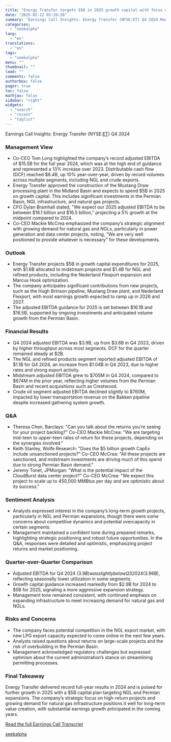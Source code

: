 ```yaml
---
title: "Energy Transfer targets $5B in 2025 growth capital with focus on NGL and Permian expansions"
date: "2025-02-12 03:39:28"
summary: "Earnings Call Insights: Energy Transfer (NYSE:ET) Q4 2024 Management View Co-CEO Tom Long highlighted the company’s record adjusted EBITDA of $15.5B for the full year 2024, which was at the high end of guidance and represented a 13% increase over 2023. Distributable cash flow (DCF) reached $8.4B, up 10% year-over-year,..."
categories:
  - "seekalpha"
lang:
  - "en"
translations:
  - "en"
tags:
  - "seekalpha"
menu: ""
thumbnail: ""
lead: ""
comments: false
authorbox: false
pager: true
toc: false
mathjax: false
sidebar: "right"
widgets:
  - "search"
  - "recent"
  - "taglist"
---
```


Earnings Call Insights: Energy Transfer (NYSE:[ET](https://seekingalpha.com/symbol/ET "Energy Transfer LP Common Units")) Q4 2024

### Management View

* Co-CEO Tom Long highlighted the company’s record adjusted EBITDA of $15.5B for the full year 2024, which was at the high end of guidance and represented a 13% increase over 2023. Distributable cash flow (DCF) reached $8.4B, up 10% year-over-year, driven by record volumes across multiple segments, including NGL and crude exports.
* Energy Transfer approved the construction of the Mustang Draw processing plant in the Midland Basin and expects to spend $5B in 2025 on growth capital. This includes significant investments in the Permian Basin, NGL infrastructure, and natural gas projects.
* CFO Dylan Bramhall stated, "We expect our 2025 adjusted EBITDA to be between $16.1 billion and $16.5 billion," projecting a 5% growth at the midpoint compared to 2024.
* Co-CEO Mackie McCrea emphasized the company’s strategic alignment with growing demand for natural gas and NGLs, particularly in power generation and data center projects, noting, "We are very well positioned to provide whatever is necessary" for these developments.

### Outlook

* Energy Transfer projects $5B in growth capital expenditures for 2025, with $1.6B allocated to midstream projects and $1.4B for NGL and refined products, including the Nederland Flexport expansion and Marcus Hook optimization.
* The company anticipates significant contributions from new projects, such as the Hugh Brinson pipeline, Mustang Draw plant, and Nederland Flexport, with most earnings growth expected to ramp up in 2026 and 2027.
* The adjusted EBITDA guidance for 2025 is set between $16.1B and $16.5B, supported by ongoing investments and anticipated volume growth from the Permian Basin.

### Financial Results

* Q4 2024 adjusted EBITDA was $3.9B, up from $3.6B in Q4 2023, driven by higher throughput across most segments. DCF for the quarter remained steady at $2B.
* The NGL and refined products segment reported adjusted EBITDA of $1.1B for Q4 2024, an increase from $1.04B in Q4 2023, due to higher rates and strong export activity.
* Midstream adjusted EBITDA grew to $705M in Q4 2024, compared to $674M in the prior year, reflecting higher volumes from the Permian Basin and recent acquisitions such as Crestwood.
* Crude oil segment adjusted EBITDA declined slightly to $760M, impacted by lower transportation revenue on the Bakken pipeline despite increased gathering system growth.

### Q&A

* Theresa Chen, Barclays: "Can you talk about the returns you’re seeing for your project backlog?" Co-CEO Mackie McCrea: "We are targeting mid-teen to upper-teen rates of return for these projects, depending on the synergies involved."
* Keith Stanley, Wolfe Research: "Does the $5 billion growth CapEx include unsanctioned projects?" Co-CEO McCrea: "All these projects are sanctioned, and midstream investments are driving much of this spend due to strong Permian Basin demand."
* Jeremy Tonet, JPMorgan: "What is the potential impact of the CloudBurst data center project?" Co-CEO McCrea: "We expect this project to scale up to 450,000 MMBtus per day and are optimistic about its success."

### Sentiment Analysis

* Analysts expressed interest in the company’s long-term growth projects, particularly in NGL and Permian expansions, though there were some concerns about competitive dynamics and potential overcapacity in certain segments.
* Management maintained a confident tone during prepared remarks, highlighting strategic positioning and robust future opportunities. In the Q&A, responses were detailed and optimistic, emphasizing project returns and market positioning.

### Quarter-over-Quarter Comparison

* Adjusted EBITDA for Q4 2024 ($3.9B) was slightly below Q3 2024 ($3.96B), reflecting seasonally lower utilization in some segments.
* Growth capital guidance increased markedly from $2.9B for 2024 to $5B for 2025, signaling a more aggressive expansion strategy.
* Management tone remained consistent, with continued emphasis on expanding infrastructure to meet increasing demand for natural gas and NGLs.

### Risks and Concerns

* The company faces potential competition in the NGL export market, with new LPG export capacity expected to come online in the next few years.
* Analysts raised questions about returns on large-scale projects and the risk of overbuilding in the Permian Basin.
* Management acknowledged regulatory challenges but expressed optimism about the current administration’s stance on streamlining permitting processes.

### Final Takeaway

Energy Transfer delivered record full-year results in 2024 and is poised for further growth in 2025 with a $5B capital plan targeting NGL and Permian expansions. The company’s strategic focus on high-return projects and growing demand for natural gas infrastructure positions it well for long-term value creation, with substantial earnings growth anticipated in the coming years.

[Read the full Earnings Call Transcript](https://seekingalpha.com/symbol/ET/earnings/transcripts)

[seekalpha](https://seekingalpha.com/news/4406568-energy-transfer-targets-5b-in-2025-growth-capital-with-focus-on-ngl-and-permian-expansions)
